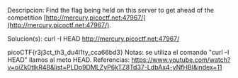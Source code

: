 
Descripcion:
Find the flag being held on this server to get ahead of the competition [http://mercury.picoctf.net:47967/](http://mercury.picoctf.net:47967/).

Solucion(s):
curl -I HEAD http://mercury.picoctf.net:47967/

picoCTF{r3j3ct_th3_du4l1ty_cca66bd3}
Notas:
se utiliza el comando "curl -I HEAD" llamos al meto HEAD.
Referencias:
https://www.youtube.com/watch?v=oiZk0tIkR48&list=PLDo9DMLZyP6kTZ8Td37-LdbAx4-yNfHBl&index=11